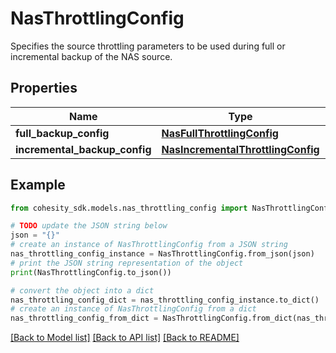 # NasThrottlingConfig

Specifies the source throttling parameters to be used during full or incremental backup of the NAS source.

## Properties

Name | Type | Description | Notes
------------ | ------------- | ------------- | -------------
**full_backup_config** | [**NasFullThrottlingConfig**](NasFullThrottlingConfig.md) |  | [optional] 
**incremental_backup_config** | [**NasIncrementalThrottlingConfig**](NasIncrementalThrottlingConfig.md) |  | [optional] 

## Example

```python
from cohesity_sdk.models.nas_throttling_config import NasThrottlingConfig

# TODO update the JSON string below
json = "{}"
# create an instance of NasThrottlingConfig from a JSON string
nas_throttling_config_instance = NasThrottlingConfig.from_json(json)
# print the JSON string representation of the object
print(NasThrottlingConfig.to_json())

# convert the object into a dict
nas_throttling_config_dict = nas_throttling_config_instance.to_dict()
# create an instance of NasThrottlingConfig from a dict
nas_throttling_config_from_dict = NasThrottlingConfig.from_dict(nas_throttling_config_dict)
```
[[Back to Model list]](../README.md#documentation-for-models) [[Back to API list]](../README.md#documentation-for-api-endpoints) [[Back to README]](../README.md)


